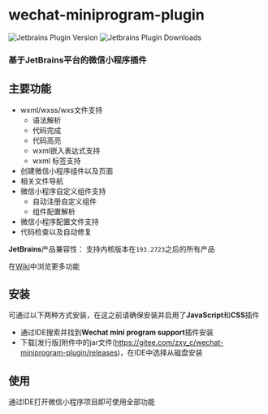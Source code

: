 wechat-miniprogram-plugin
=========================

![Jetbrains Plugin Version](https://img.shields.io/jetbrains/plugin/v/13396-wechat-mini-program-support.svg "Jetbrains Plugin Version")
![Jetbrains Plugin Downloads](https://img.shields.io/jetbrains/plugin/d/13396-wechat-mini-program-support.svg "Jetbrains Plugin Downloads")

### 基于JetBrains平台的微信小程序插件
主要功能
---
- wxml/wxss/wxs文件支持
    - 语法解析
    - 代码完成
    - 代码高亮
    - wxml嵌入表达式支持
    - wxml <wxs> 标签支持
- 创建微信小程序组件以及页面
- 相关文件导航
- 微信小程序自定义组件支持
    - 自动注册自定义组件
    - 组件配置解析
- 微信小程序配置文件支持
- 代码检查以及自动修复

**JetBrains**产品兼容性：
支持内核版本在`193.2723`之后的所有产品

在[Wiki](https://gitee.com/zxy_c/wechat-miniprogram-plugin/wikis)中浏览更多功能

安装
---
可通过以下两种方式安装，在这之前请确保安装并启用了**JavaScript**和**CSS**插件
- 通过IDE搜索并找到**Wechat mini program support**插件安装
- 下载[发行版]附件中的jar文件(https://gitee.com/zxy_c/wechat-miniprogram-plugin/releases)，在IDE中选择从磁盘安装

使用
---
通过IDE打开微信小程序项目即可使用全部功能